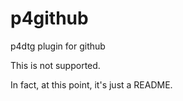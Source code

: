 # p4github
p4dtg plugin for github

This is not supported.

In fact, at this point, it's just a README.
